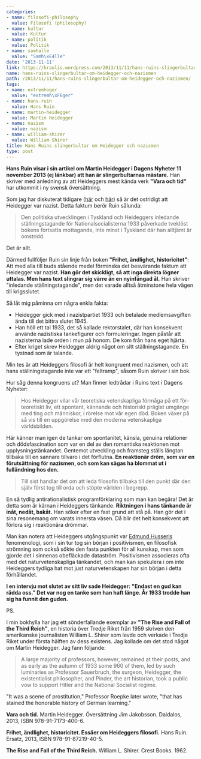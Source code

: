 ```yaml
---
categories:
- name: filosofi-philosophy
  value: Filosofi (philosophy)
- name: kultur
  value: Kultur
- name: politik
  value: Politik
- name: samhalle
  value: "Samh\xE4lle"
date: '2013-11-11'
link: https://kraulis.wordpress.com/2013/11/11/hans-ruins-slingerbultar-om-heidegger-och-nazismen/
name: hans-ruins-slingerbultar-om-heidegger-och-nazismen
path: /2013/11/11/hans-ruins-slingerbultar-om-heidegger-och-nazismen/
tags:
- name: extremhoger
  value: "extremh\xF6ger"
- name: hans-ruin
  value: Hans Ruin
- name: martin-heidegger
  value: Martin Heidegger
- name: nazism
  value: nazism
- name: william-shirer
  value: William Shirer
title: Hans Ruins slingerbultar om Heidegger och nazismen
type: post
---
```

**Hans Ruin visar i sin artikel om Martin Heidegger i Dagens Nyheter 11 november 2013 (ej länkbar) att han är slingerbultarnas mästare.** Han skriver med anledning av att Heideggers mest kända verk **"Vara och tid"** har utkommit i ny svensk översättning.

Som jag har diskuterat tidigare ([här](/posts/) och [här](/posts/)) så är det ostridigt att Heidegger var nazist. Detta faktum berör Ruin sålunda:

> Den politiska utvecklingen i Tyskland och Heideggers inledande ställningstagande för Nationalsocialisterna 1933 påverkade tveklöst bokens fortsatta mottagande, inte minst i Tyskland där han alltjämt är omstridd.

Det är allt.



Därmed fullföljer Ruin sin linje från boken **"Frihet, ändlighet, historicitet"**: Att med alla till buds stående medel förminska det besvärande faktum att Heidegger var nazist. **Han gör det skickligt, så att inga direkta lögner uttalas. Men hans text slingrar sig värre än en nyinfångad ål.** Han skriver "inledande ställningstagande", men det varade alltså åtminstone hela vägen till krigsslutet.

Så låt mig påminna om några enkla fakta:

- Heidegger gick med i nazistpartiet 1933 och betalade medlemsavgiften ända till det bittra slutet 1945.
- Han höll ett tal 1933, det så kallade rektorstalet, där han konsekvent använde nazistiska tankefigurer och formuleringar. Ingen påstår att nazisterna lade orden i mun på honom. De kom från hans eget hjärta.
- Efter kriget skrev Heidegger aldrig något om sitt ställningstagande. En tystnad som är talande.

Min tes är att Heideggers filosofi är helt kongruent med nazismen, och att hans ställningstagande inte var ett "feltramp", såsom Ruin skriver i sin bok.

Hur såg denna kongruens ut? Man finner ledtrådar i Ruins text i Dagens Nyheter:

> Hos Heidegger vilar vår teoretiska vetenskapliga förmåga på ett för-teoretiskt liv, ett spontant, kännande och historiskt präglat umgänge med ting och människor, i rörelse mot vår egen död. Boken växer på så vis till en uppgörelse med den moderna vetenskapliga världsbilden.

Här känner man igen de tankar om spontanitet, känsla, genuina relationer och dödsfascination som var en del av den romantiska reaktionen mot upplysningstänkandet. Gentemot utveckling och framsteg ställs längtan tillbaka till en sannare tillvaro i det förflutna. **En reaktionär dröm, som var en förutsättning för nazismen, och som kan sägas ha blommat ut i fulländning hos den.**

> Till sist handlar det om att leda filosofin tillbaka till den punkt där den själv först tog till orda och stöpte världen i begrepp.

En så tydlig antirationalistisk programförklaring som man kan begära! Det är detta som är kärnan i Heideggers tänkande. **Riktningen i hans tänkande är inåt, nedåt, bakåt.** Han söker efter en fast grund att stå på. Han gör det i sina resonemang om varats innersta väsen. Då blir det helt konsekvent att förlora sig i reaktionära drömmar.

Man kan notera att Heideggers utgångspunkt var [Edmund Husserls](http://en.wikipedia.org/wiki/Edmund_Husserl) fenomenologi, som i sin tur tog sin början i positivismen, en filosofisk strömning som också sökte den fasta punkten för all kunskap, men som gjorde det i sinnenas obefläckade dataström. Positivismen associeras ofta med det naturvetenskapliga tänkandet, och man kan spekulera i om inte Heideggers tydliga hat mot just naturvetenskapen har sin början i detta förhållandet.

**I en intervju mot slutet av sitt liv sade Heidegger: "Endast en gud kan rädda oss." Det var nog en tanke som han haft länge. År 1933 trodde han sig ha funnit den guden.**

PS.

I min bokhylla har jag ett sönderfallande exemplar av **"The Rise and Fall of the Third Reich"**, en historia över Tredje Riket från 1959 skriven den amerikanske journalisten William L. Shirer som levde och verkade i Tredje Riket under första hälften av dess existens. Jag kollade om det stod något om Martin Heidegger. Jag fann följande:

> A large majority of professors, however, remained at their posts, and as early as the autumn of 1933 some 960 of them, led by such luminaries as Professor Sauerbruch, the surgeon, Heidegger, the existentialist philosopher, and Pinder, the art historian, took a public vow to support Hitler and the National Socialist regime.

"It was a scene of prostitution," Professor Roepke later wrote, "that has stained the honorable history of German learning."

**Vara och tid.** Martin Heidegger. Översättning Jim Jakobsson. Daidalos, 2013, ISBN 978-91-7173-400-6.

**Frihet, ändlighet, historicitet. Essäer om Heideggers filosofi.** Hans Ruin. Ersatz, 2013, ISBN 978-91-87219-40-5.

**The Rise and Fall of the Third Reich.** William L. Shirer. Crest Books. 1962.

